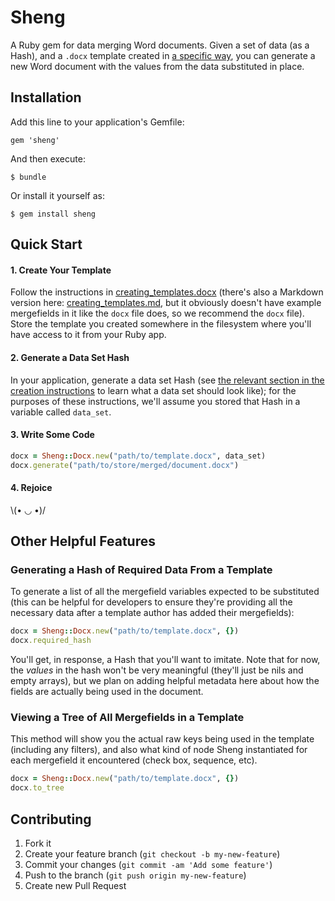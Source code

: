 # Sheng

A Ruby gem for data merging Word documents.  Given a set of data (as a Hash), and a `.docx` template created in [a specific way](docs/creating_templates.md), you can generate a new Word document with the values from the data substituted in place.

## Installation

Add this line to your application's Gemfile:

    gem 'sheng'

And then execute:

    $ bundle

Or install it yourself as:

    $ gem install sheng

## Quick Start

#### 1. Create Your Template
Follow the instructions in [creating_templates.docx](https://github.com/projectdx/sheng/raw/master/docs/creating_templates.docx) (there's also a Markdown version here: [creating_templates.md](docs/creating_templates.md), but it obviously doesn't have example mergefields in it like the `docx` file does, so we recommend the `docx` file).  Store the template you created somewhere in the filesystem where you'll have access to it from your Ruby app.

#### 2. Generate a Data Set Hash
In your application, generate a data set Hash (see [the relevant section in the creation instructions](docs/creating_templates.md#the-data-set) to learn what a data set should look like); for the purposes of these instructions, we'll assume you stored that Hash in a variable called `data_set`.

#### 3. Write Some Code
```ruby
docx = Sheng::Docx.new("path/to/template.docx", data_set)
docx.generate("path/to/store/merged/document.docx")
```

#### 4. Rejoice
\\(• ◡ •)/

## Other Helpful Features

### Generating a Hash of Required Data From a Template
To generate a list of all the mergefield variables expected to be substituted (this can be helpful for developers to ensure they're providing all the necessary data after a template author has added their mergefields):

```ruby
docx = Sheng::Docx.new("path/to/template.docx", {})
docx.required_hash
```

You'll get, in response, a Hash that you'll want to imitate.  Note that for now, the *values* in the hash won't be very meaningful (they'll just be nils and empty arrays), but we plan on adding helpful metadata here about how the fields are actually being used in the document.

### Viewing a Tree of All Mergefields in a Template
This method will show you the actual raw keys being used in the template (including any filters), and also what kind of node Sheng instantiated for each mergefield it encountered (check box, sequence, etc).

```ruby
docx = Sheng::Docx.new("path/to/template.docx", {})
docx.to_tree
```

## Contributing

1. Fork it
2. Create your feature branch (`git checkout -b my-new-feature`)
3. Commit your changes (`git commit -am 'Add some feature'`)
4. Push to the branch (`git push origin my-new-feature`)
5. Create new Pull Request
